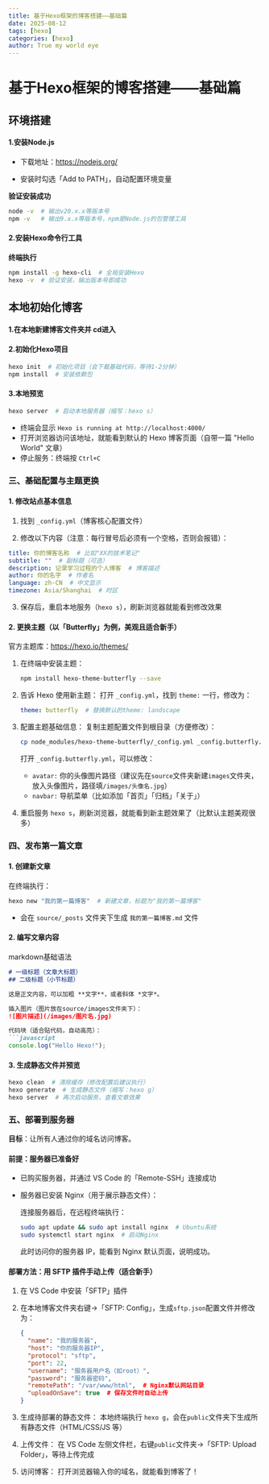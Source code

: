 ```yaml
---
title: 基于Hexo框架的博客搭建——基础篇
date: 2025-08-12
tags: [hexo] 
categories: [hexo]
author: True my world eye
---
```


# 基于Hexo框架的博客搭建——基础篇



## 环境搭建

#### 1.安装Node.js

- 下载地址：https://nodejs.org/

- 安装时勾选「Add to PATH」，自动配置环境变量

**验证安装成功**

```bash
node -v  # 输出v20.x.x等版本号
npm -v   # 输出9.x.x等版本号，npm是Node.js的包管理工具
```

#### 2.安装Hexo命令行工具

**终端执行**

```bash
npm install -g hexo-cli  # 全局安装Hexo
hexo -v  # 验证安装，输出版本号即成功
```

## 本地初始化博客

#### 1.在本地新建博客文件夹并 cd进入

#### 2.初始化Hexo项目

```bash
hexo init  # 初始化项目（会下载基础代码，等待1-2分钟）
npm install  # 安装依赖包
```

#### 3.本地预览

```bash
hexo server  # 启动本地服务器（缩写：hexo s）
```

- 终端会显示 `Hexo is running at http://localhost:4000/`
- 打开浏览器访问该地址，就能看到默认的 Hexo 博客页面（自带一篇 "Hello World" 文章）
- 停止服务：终端按 `Ctrl+C`

### 三、基础配置与主题更换

#### 1. 修改站点基本信息

1. 找到 `_config.yml`（博客核心配置文件）

2. 修改以下内容（注意：每行冒号后必须有一个空格，否则会报错）：

```yaml
title: 你的博客名称  # 比如"XX的技术笔记"
subtitle: ""  # 副标题（可选）
description: 记录学习过程的个人博客  # 博客描述
author: 你的名字  # 作者名
language: zh-CN  # 中文显示
timezone: Asia/Shanghai  # 时区
```

3. 保存后，重启本地服务（`hexo s`），刷新浏览器就能看到修改效果

#### 2. 更换主题（以「Butterfly」为例，美观且适合新手）

官方主题库：https://hexo.io/themes/

1. 在终端中安装主题：

   ```bash
   npm install hexo-theme-butterfly --save
   ```

2. 告诉 Hexo 使用新主题：
   打开 `_config.yml`，找到 `theme:` 一行，修改为：

   ```yaml
   theme: butterfly  # 替换默认的theme: landscape
   ```

3. 配置主题基础信息：
   复制主题配置文件到根目录（方便修改）：

   ```bash
   cp node_modules/hexo-theme-butterfly/_config.yml _config.butterfly.yml
   ```

   打开 `_config.butterfly.yml`，可以修改：

   - `avatar:` 你的头像图片路径（建议先在`source`文件夹新建`images`文件夹，放入头像图片，路径填`/images/头像名.jpg`）
   - `navbar:` 导航菜单（比如添加「首页」「归档」「关于」）

4. 重启服务 `hexo s`，刷新浏览器，就能看到新主题效果了（比默认主题美观很多）



### 四、发布第一篇文章

#### 1. 创建新文章

在终端执行：

```bash
hexo new "我的第一篇博客"  # 新建文章，标题为"我的第一篇博客"
```

- 会在 `source/_posts` 文件夹下生成 `我的第一篇博客.md` 文件

#### 2. 编写文章内容

markdown基础语法

~~~markdown
# 一级标题（文章大标题）
## 二级标题（小节标题）

这是正文内容，可以加粗 **文字**，或者斜体 *文字*。

插入图片（图片放在source/images文件夹下）：
![图片描述](/images/图片名.jpg)

代码块（适合贴代码，自动高亮）：
```javascript
console.log("Hello Hexo!");
~~~

#### 3. 生成静态文件并预览

```bash
hexo clean  # 清除缓存（修改配置后建议执行）
hexo generate  # 生成静态文件（缩写：hexo g）
hexo server  # 再次启动服务，查看文章效果
```

### 五、部署到服务器

**目标**：让所有人通过你的域名访问博客。

#### 前提：服务器已准备好

- 已购买服务器，并通过 VS Code 的「Remote-SSH」连接成功

- 服务器已安装 Nginx（用于展示静态文件）：

  连接服务器后，在远程终端执行：

  ```bash
  sudo apt update && sudo apt install nginx  # Ubuntu系统
  sudo systemctl start nginx  # 启动Nginx
  ```

  此时访问你的服务器 IP，能看到 Nginx 默认页面，说明成功。

#### 部署方法：用 SFTP 插件手动上传（适合新手）

1. 在 VS Code 中安装「SFTP」插件

2. 在本地博客文件夹右键→「SFTP: Config」，生成`sftp.json`配置文件并修改为：

   ```json
   {
     "name": "我的服务器",
     "host": "你的服务器IP",
     "protocol": "sftp",
     "port": 22,
     "username": "服务器用户名（如root）",
     "password": "服务器密码",
     "remotePath": "/var/www/html",  # Nginx默认网站目录
     "uploadOnSave": true  # 保存文件时自动上传
   }
   ```

3. 生成待部署的静态文件：
   本地终端执行 `hexo g`，会在`public`文件夹下生成所有静态文件（HTML/CSS/JS 等）

4. 上传文件：
   在 VS Code 左侧文件栏，右键`public`文件夹→「SFTP: Upload Folder」，等待上传完成

5. 访问博客：
   打开浏览器输入你的域名，就能看到博客了！